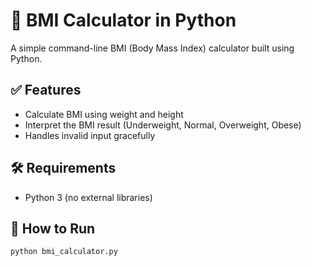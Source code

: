 # 🧮 BMI Calculator in Python

A simple command-line BMI (Body Mass Index) calculator built using Python.

## ✅ Features

- Calculate BMI using weight and height
- Interpret the BMI result (Underweight, Normal, Overweight, Obese)
- Handles invalid input gracefully

## 🛠️ Requirements

- Python 3 (no external libraries)

## 🚀 How to Run

```bash
python bmi_calculator.py
